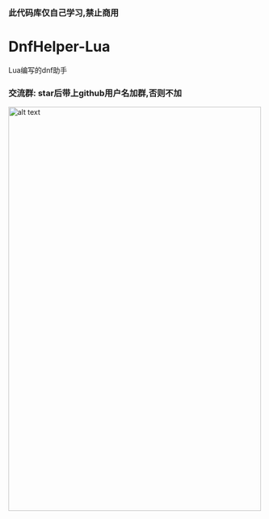 ### 此代码库仅自己学习,禁止商用

# DnfHelper-Lua
Lua编写的dnf助手

### 交流群:  star后带上github用户名加群,否则不加
<img src="https://ghproxy.com/https://raw.githubusercontent.com/qiuapeng921/DnfHelper-Python/master/resource/qq.png" alt="alt text" width="500" height="800">
